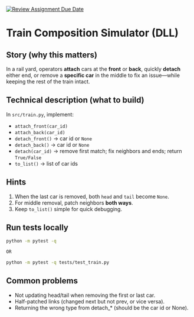 [![Review Assignment Due Date](https://classroom.github.com/assets/deadline-readme-button-22041afd0340ce965d47ae6ef1cefeee28c7c493a6346c4f15d667ab976d596c.svg)](https://classroom.github.com/a/VHRrzNBX)
# Train Composition Simulator (DLL)

## Story (why this matters)
In a rail yard, operators **attach** cars at the **front** or **back**, quickly
**detach** either end, or remove a **specific car** in the middle to fix an
issue—while keeping the rest of the train intact.

## Technical description (what to build)
In `src/train.py`, implement:

- `attach_front(car_id)`
- `attach_back(car_id)`
- `detach_front()` → car id or `None`
- `detach_back()` → car id or `None`
- `detach(car_id)` → remove first match; fix neighbors and ends; return `True/False`
- `to_list()` → list of car ids

## Hints
1. When the last car is removed, both `head` and `tail` become `None`.
2. For middle removal, patch neighbors **both ways**.
3. Keep `to_list()` simple for quick debugging.

## Run tests locally
```bash
python -m pytest -q

OR

python -m pytest -q tests/test_train.py
```

## Common problems
- Not updating head/tail when removing the first or last car.
- Half-patched links (changed next but not prev, or vice versa).
- Returning the wrong type from detach_* (should be the car id or None).